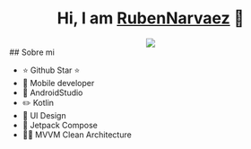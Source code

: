 <div align="center">
<h1 align="center">Hi, I am <a href="[https://aristi.dev](https://www.linkedin.com/in/rub%C3%A9n-patricio-narv%C3%A1ez-burbano-12b906179/)">RubenNarvaez</a> 👋</h1>

<img src="https://media.licdn.com/dms/image/D4E16AQHi3_KcnDDqlQ/profile-displaybackgroundimage-shrink_350_1400/0/1706065213783?e=1714003200&v=beta&t=UPR2SdD5AFUyOzI9xS1s1LIu4l4_jUyY-OMJwcGoioI">

</div>
## Sobre mi

- ⭐ Github Star ⭐ 
- 📲 Mobile developer
- 🎥 AndroidStudio
- ✏️ Kotlin
- 📗 UI Design
- 🚀 Jetpack Compose
- 🧑‍🏫 MVVM Clean Architecture
<br>



